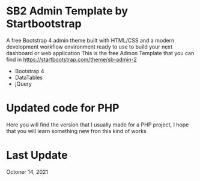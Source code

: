 # SB2 Admin Template by Startbootstrap
A free Bootstrap 4 admin theme built with HTML/CSS and a modern development workflow environment ready to use to build your next dashboard or web application
This is the free Admon Template that you can find in https://startbootstrap.com/theme/sb-admin-2
- Bootstrap 4
- DataTables
- jQuery

# Updated code for PHP
Here you will find the version that I usually made for a PHP project, I hope that you will learn something new fron this kind of works

# Last Update
Octoner 14, 2021
